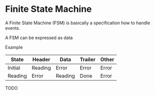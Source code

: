 # Finite State Machine

A Finite State Machine (FSM) is basically a specification how to handle events.

A FSM can be expressed as data

Example

| State | Header | Data | Trailer | Other |
| ----- | ------ | ---- | ------- | ----- |
| Initial | Reading | Error | Error | Error |
| Reading | Error | Reading | Done | Error |

TODO
